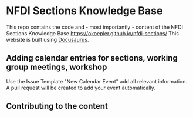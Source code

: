 # NFDI Sections Knowledge Base

This repo contains the code and - most importantly - content of the NFDI Sections Knowledge Base https://okoepler.github.io/nfdi-sections/ 
This website is built using [Docusaurus](https://docusaurus.io/).

## Adding calendar entries for sections, working group meetings, workshop
Use the Issue Template "New Calendar Event" add all relevant information. A pull request will be created to add your event automatically.

## Contributing to the content

